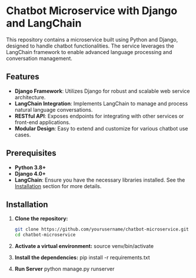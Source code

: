 # Chatbot Microservice with Django and LangChain

This repository contains a microservice built using Python and Django, designed to handle chatbot functionalities. The service leverages the LangChain framework to enable advanced language processing and conversation management.

## Features

- **Django Framework**: Utilizes Django for robust and scalable web service architecture.
- **LangChain Integration**: Implements LangChain to manage and process natural language conversations.
- **RESTful API**: Exposes endpoints for integrating with other services or front-end applications.
- **Modular Design**: Easy to extend and customize for various chatbot use cases.

## Prerequisites

- **Python 3.8+**
- **Django 4.0+**
- **LangChain**: Ensure you have the necessary libraries installed. See the [Installation](#installation) section for more details.

## Installation

1. **Clone the repository:**

   ```bash
   git clone https://github.com/yourusername/chatbot-microservice.git
   cd chatbot-microservice

2. **Activate a virtual environment:**
    source venv/bin/activate

3. **Install the dependencies:**
    pip install -r requirements.txt

4. **Run Server**
    python manage.py runserver
